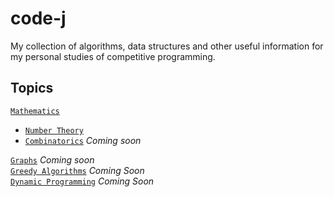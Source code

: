 # code-j

My collection of algorithms, data structures and other useful information for my personal studies of competitive programming. 

## Topics

[`Mathematics`](/math)  
  - [`Number Theory`](/math/number_theory)  
  - [`Combinatorics`](/math/combinatorics) *Coming soon*
  
[`Graphs`]() *Coming soon*  
[`Greedy Algorithms`]() *Coming Soon*  
[`Dynamic Programming`]() *Coming Soon*
